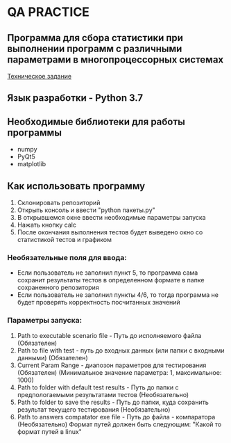# QA PRACTICE
## Программа для сбора статистики при выполнении программ с различными параметрами в многопроцессорных системах
[Техническое задание](https://docs.google.com/document/d/1JwbmkZAbK60ULANLYe0h7OMhNgVCNzGD975bmAHc-44/edit)
## Язык разработки - Python 3.7
## Необходимые библиотеки для работы программы
* numpy
* PyQt5
* matplotlib

## Как использовать программу
1. Склонировать репозиторий 
2. Открыть консоль и ввести "python пакеты.py"
3. В открывшемся окне ввести необходимые параметры запуска
4. Нажать кнопку calc
5. После окончания выполнения тестов будет выведено окно со статистикой тестов и графиком
### Необязательные поля для ввода:
* Если пользователь не заполнил пункт 5, то программа сама сохранит результаты тестов в определенном формате в папке сохраненного репозитория
* Если пользователь не заполнил пункты 4/6, то тогда программа не будет проверять корректность посчитанных значений


### Параметры запуска:
1. Path to executable scenario file - Путь до исполняемого файла (Обязателен)
2. Path to file with test - путь до входных данных (или папки с входными данными) (Обязателен)
3. Current Param Range - диапозон параметров для тестирования (Обязателен) 
(Минимальное значение параметра: 1, максимальное: 1000)
4. Path to folder with default test results - Путь до папки с предпологаемыми результатами тестов (Необязательно)
5. Path to folder to save the results - Путь до папки, куда сохранить результат текущего тестирования (Необязательно)
6. Path to answers compatator exe file - Путь до файла - компаратора (Необязательно)
Формат путей должен быть следующим: "Какой то формат путей в linux"
